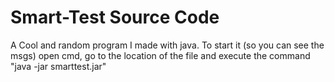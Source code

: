 # Smart-Test Source Code
A Cool and random program I made with java. To start it (so you can see the msgs) open cmd, go to the location of the file and execute the command "java -jar smarttest.jar"
